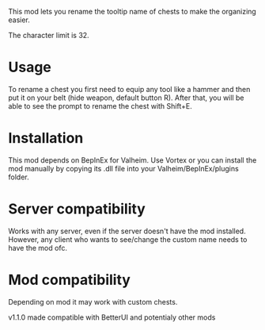 This mod lets you rename the tooltip name of chests to make the organizing easier.

The character limit is 32.

# Usage
To rename a chest you first need to equip any tool like a hammer and then put it on your belt (hide weapon, default button R).
After that, you will be able to see the prompt to rename the chest with Shift+E.

# Installation
This mod depends on BepInEx for Valheim.
Use Vortex or you can install the mod manually by copying its .dll file into your Valheim/BepInEx/plugins folder.

# Server compatibility
Works with any server, even if the server doesn't have the mod installed. However, any client who wants to see/change the custom name needs to have the mod ofc.

# Mod compatibility
Depending on mod it may work with custom chests.

v1.1.0 made compatible with BetterUI and potentialy other mods
